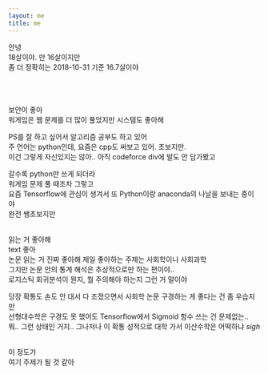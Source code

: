 ```yaml
---
layout: me
title: me
---
```


안녕 <br>
18살이야. 만 16살이지만 <br>
좀 더 정확히는  2018-10-31 기준 16.7살이야 <br><br>
<br><br>

보안이 좋아<br>
워게임은 웹 문제를 더 많이 풀었지만 시스템도 좋아해<br>

PS를 잘 하고 싶어서 알고리즘 공부도 하고 있어<br>
주 언어는 python인데, 요즘은 cpp도 써보고 있어. 초보지만.<br>
이건 그렇게 자신있지는 않아.. 아직 codeforce div에 발도 안 담가봤고<br>

갈수록 python만 쓰게 되더라<br> 워게임 문제 풀 때조차 그렇고 <br>
요즘 Tensorflow에 관심이 생겨서 또 Python이랑 anaconda의 나날을 보내는 중이야<br>
완전 쌩초보지만
<br><br>

읽는 거 좋아해<br>
text 좋아<br>
논문 읽는 거 진짜 좋아해 제일 좋아하는 주제는 사회학이나 사회과학<br>
그치만 논문 안의 통계 해석은 추상적으로만 하는 편이야.. <br>
로지스틱 회귀분석이 뭔지, 뭘 주의해야 하는지 그런 거 말이야<br>

당장 확통도 손도 안 대서 다 조졌으면서 사회학 논문 구경하는 게 좋다는 건 좀 우습지만<br>
선형대수학은 구경도 못 했어도 Tensorflow에서 Sigmoid 함수 쓰는 건 문제없는..<br>
뭐.. 그런 상태인 거지.. 그나저나 이 확통 성적으로 대학 가서 이산수학은 어떡하냐 *sigh* <br><br>

이 정도가<br>
여기 주제가 될 것 같아
